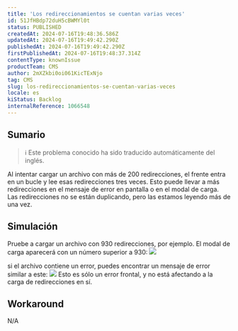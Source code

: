 ```yaml
---
title: 'Los redireccionamientos se cuentan varias veces'
id: 51JfHBdp72duH5cBWMYl0t
status: PUBLISHED
createdAt: 2024-07-16T19:48:36.586Z
updatedAt: 2024-07-16T19:49:42.290Z
publishedAt: 2024-07-16T19:49:42.290Z
firstPublishedAt: 2024-07-16T19:48:37.314Z
contentType: knownIssue
productTeam: CMS
author: 2mXZkbi0oi061KicTExNjo
tag: CMS
slug: los-redireccionamientos-se-cuentan-varias-veces
locale: es
kiStatus: Backlog
internalReference: 1066548
---
```


## Sumario

>ℹ️ Este problema conocido ha sido traducido automáticamente del inglés.


Al intentar cargar un archivo con más de 200 redirecciones, el frente entra en un bucle y lee esas redirecciones tres veces. Esto puede llevar a más redirecciones en el mensaje de error en pantalla o en el modal de carga. Las redirecciones no se están duplicando, pero las estamos leyendo más de una vez.


##

## Simulación


Pruebe a cargar un archivo con 930 redirecciones, por ejemplo. El modal de carga aparecerá con un número superior a 930:
 ![](https://vtexhelp.zendesk.com/attachments/token/vypbPdcFp4KtjVvI5rL4tHQXU/?name=image.png)

si el archivo contiene un error, puedes encontrar un mensaje de error similar a este:
 ![](https://vtexhelp.zendesk.com/collaboration/graphql/attachments/download/s3-145778c5-53eb-4002-9b91-1b43f7394896/image.png)
Esto es sólo un error frontal, y no está afectando a la carga de redirecciones en sí.



## Workaround


N/A





